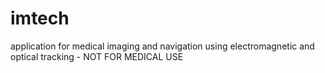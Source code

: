 # imtech
application for medical imaging and navigation using electromagnetic and optical tracking - NOT FOR MEDICAL USE
